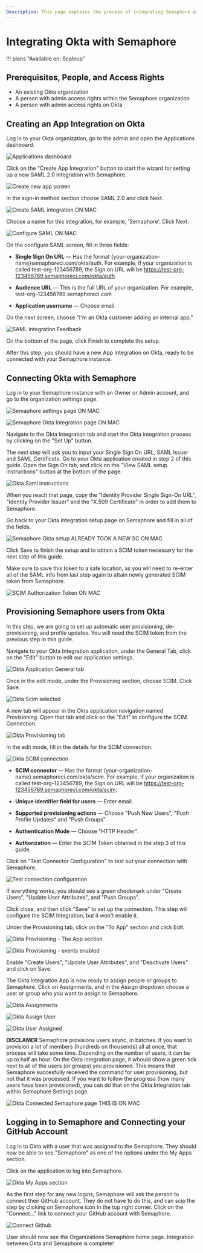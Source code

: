 ```yaml
---
Description: This page explains the process of integrating Semaphore with Okta step by step
---
```


# Integrating Okta with Semaphore

!!! plans "Available on: <span class="plans-box">Scaleup</span>"

## Prerequisites, People, and Access Rights

- An existing Okta organization
- A person with admin access rights within the Semaphore organization
- A person with admin access rights on Okta

## Creating an App Integration on Okta

Log in to your Okta organization, go to the admin and open the Applications dashboard.

![Applications dashboard](resources/image1.png)

Click on the "Create App Integration" button to start the wizard for setting up a new SAML
2.0 integration with Semaphore.

![Create new app screen](resources/image2.png)

In the sign-in method section choose SAML 2.0 and click Next.

![Create SAML integration](resources/image3.png) ON MAC

Choose a name for this integration, for example, 'Semaphore'. Click Next.

![Configure SAML](resources/image4.png) ON MAC

On the configure SAML screen, fill in three fields:

- **Single Sign On URL** — Has the format {your-organization-name}semaphoreci.com/okta/auth. 
For  example, if your organization is called test-org-123456789, the Sign on URL will be https://test-org-123456789.semaphoreci.com/okta/auth

- **Audience URL** — This is the full URL of your organization. For example, test-org-123456789.semaphoreci.com

- **Application username** — Choose email.

On the next screen, choose "I'm an Okta customer adding an internal app."

![SAML integration Feedback](resources/image5.png)

On the bottom of the page, click Finish to complete the setup.

After this step, you should have a new App Integration on Okta, ready to be connected with your Semaphore instance.

## Connecting Okta with Semaphore

Log in to your Semaphore instance with an Owner or Admin account, and go to the organization settings page.

![Semaphore settings page](resources/image6.png) ON MAC

![Semaphore Okta Integration page](resources/image7.png) ON MAC

Navigate to the Okta Integration tab and start the Okta integration process by clicking on the "Set Up" button.

The next step will ask you to input your Single Sign On URL, SAML Issuer and SAML Certificate.
Go to your Okta application created in step 2 of this guide. Open the Sign On tab,
and click on the "View SAML setup instructions" button at the bottom of the page.

![Okta Saml instructions](resources/image7.png)

When you reach thet page, copy the "Identity Provider Single Sign-On URL",
"Identity Provider Issuer" and the "X.509 Certiﬁcate" in order to add them to Semaphore.

Go back to your Okta Integration setup page on Semaphore and fill in all of the fields.

![Semaphore Okta setup](resources/image8.png) ALREADY TOOK A NEW SC ON MAC

Click Save to finish the setup and to obtain a SCIM token necessary for the next step of this guide.

Make sure to save this token to a safe location, as you will need to re-enter all of the SAML info from last step again
to attain newly generated SCIM token from Semaphore.

![SCIM Authorization Token](resources/image9.png) ON MAC

## Provisioning Semaphore users from Okta

In this step, we are going to set up automatic user provisioning, de-provisioning, 
and profile updates. You will need the SCIM token from the previous step in this guide.

Navigate to your Okta Integration application, under the General Tab, click on the 
"Edit" button to edit our application settings.

![Okta Application General tab](resources/image10.png)

Once in the edit mode, under the Provisioning section, choose SCIM. Click Save.

![Okta Scim selected](resources/image11.png)

A new tab will appear in the Okta application navigation named Provisioning. Open 
that tab and click on the "Edit" to configure the SCIM Connection.

![Okta Provisioning tab](resources/image12.png)

In the edit mode, fill in the details for the SCIM connection.

![Okta SCIM connection](resources/image13.png)

- **SCIM connector** — Has the format {your-organization-name}.semaphoreci.com/okta/scim.
For example, if your organization is called test-org-123456789, the Sign on URL will be 
https://test-org-123456789.semaphoreci.com/okta/scim.

- **Unique identifier field for users** — Enter email.

- **Supported provisioning actions** — Choose "Push New Users", "Push Profile Updates" and "Push Groups".

- **Authentication Mode** — Choose "HTTP Header".

- **Authorization** — Enter the SCIM Token obtained in the step 3 of this guide.

Click on "Test Connector Configuration" to test out your connection with Semaphore.

![Test connection configuration](resources/image14.png)

If everything works, you should see a green checkmark under "Create Users", "Update User Attributes", and "Push Groups".

Click close, and then click "Save" to set up the connection.
This step will configure the SCIM Integration, but it won't enable it.

Under the Provisioning tab, click on the "To App" section and click Edit.

![Okta Provisioning - The App section](resources/image15.png)

![Okta Provisioning - events enabled](resources/image16.png)


Enable "Create Users", "Update User Attributes", and "Deactivate Users" and click on Save.

The Okta Integration App is now ready to assign people or groups to Semaphore. 
Click on Assignments, and in the Assign dropdown choose a user or group who you want to assign to Semaphore.

![Okta Assignments](resources/image17.png)

![Okta Assign User](resources/image18.png)

![Okta User Assigned](resources/image19.png)

**DISCLAMER** Semaphore provisions users async, in batches. If you want to provision a lot of members 
(hundreds on thousends) all at once, that process will take some time. Depending on the number of users,
it can be up to half an hour. On the Okta integration page, it whould show a green tick next to all of
the users (or groups) you provisioned. This means that Semaphore succesfully received the command for
user provisioning, but not that it was processed. If you want to follow the progress (how many users
have been provisioned), you can do that on the Okta Integration tab within Semaphore Settings page.

![Okta Connected Semaphore page](resources/image20.png) THIS IS ON MAC

## Logging in to Semaphore and Connecting your GitHub Account

Log in to Okta with a user that was assigned to the Semaphore. They should now be able to see 
"Semaphore" as one of the options under the My Apps section.

Click on the application to log into Semaphore.

![Okta My Apps section](resources/image21.png)

As the first step for any new logins, Semaphore will ask the person to connect their GitHub account.
They do not have to do this, and can scip the step by clicking on Semaphore icon in the top right corner.
Click on the "Connect…" link to connect your GitHub account with Semaphore.

![Connect Github](resources/image22.png)

User should now see the Organizations Semaphore home page. Integration between Okta and Semaphore is complete!

